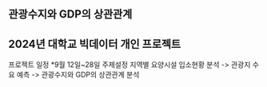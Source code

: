 ## 관광수지와 GDP의 상관관계
2024년 대학교 빅데이터 개인 프로젝트
---
프로젝트 일정
*9월 12일~28일 주제설정
지역별 요양시설 입소현황 분석 -> 관광지 수요 예측 ->  관광수지와 GDP의 상관관계 분석
